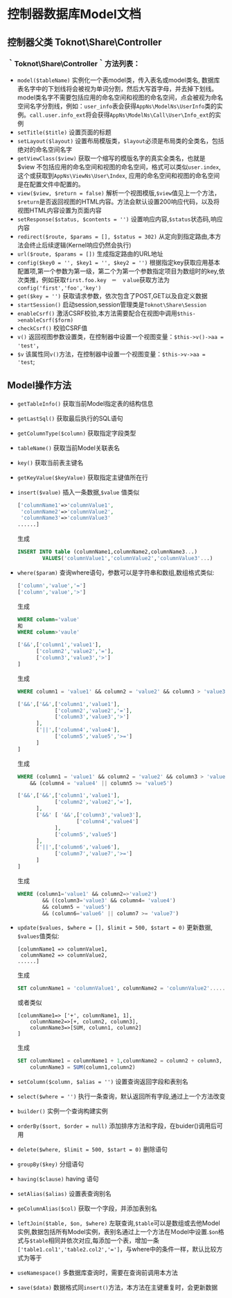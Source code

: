 # 控制器数据库Model文档

## 控制器父类 Toknot\Share\Controller

### ｀Toknot\Share\Controller｀方法列表：

* `model($tableName)`  实例化一个表model类，传入表名或model类名, 数据库表名字中的下划线将会被视为单词分割，然后大写首字母，并去掉下划线。model类名字不需要包括应用的命名空间和视图的命名空间，点会被视为命名空间名字分割线，例如：`user_info`表会获得`AppNs\ModelNs\UserInfo`类的实例。`call.user.info_ext`将会获得`AppNs\ModelNs\Call\User\Info_ext`的实例
* `setTitle($title)`  设置页面的标题
* `setLayout($layout)`  设置布局模版类，`$layout`必须是布局类的全类名，包括绝对的命名空间名字
* `getViewClass($view)`  获取一个缩写的模版名字的真实全类名，也就是　$view 不包括应用的命名空间和视图的命名空间，格式可以类似`user.index`,这个或获取到`AppNs\ViewNs\User\Index`, 应用的命名空间和视图的命名空间是在配置文件中配置的。
* `view($view, $return = false)` 解析一个视图模版,`$view`值见上一个方法，`$return`是否返回视图的HTML内容。方法会默认设置200响应代码，以及将视图HTML内容设置为页面内容
* `setResponse($status, $contents = '')`  设置响应内容,`$status`状态码,响应内容
* `redirect($route, $params = [], $status = 302)`  从定向到指定路由,本方法会终止后续逻辑(Kernel响应仍然会执行)
* `url($route, $params = [])` 生成指定路由的URL地址
* `config($key0 = '', $key1 = '', $key2 = '')`  根据指定key获取应用基本配置项,第一个参数为第一级，第二个为第一个参数指定项目为数组时的key,依次类推，例如获取`first.foo.key　＝　ｖalue`获取方法为`config('first','foo','key')`
* `get($key = '')` 获取请求参数，依次包含了POST,GET以及自定义数据
* `startSession()` 启动session,session管理类是`Toknot\Share\Session`
* `enableCsrf()` 激活CSRF校验,本方法需要配合在视图中调用`$this->enableCsrf($form)`
* `checkCsrf()`  校验CSRF值
* `v()`  返回视图参数设置类，在控制器中设置一个视图变量：`$this->v()->aa = 'test'`，
* `$v`  该属性同`v()`方法，在控制器中设置一个视图变量：`$this->v->aa = 'test`;

## Model操作方法

* `getTableInfo()` 获取当前Model指定表的结构信息
* `getLastSql()`  获取最后执行的SQL语句
* `getColumnType($column)`  获取指定字段类型
* `tableName()`  获取当前Model关联表名
* `key()`   获取当前表主键名
* `getKeyValue($keyValue)`  获取指定主键值所在行
* `insert($value)`  插入一条数据,`$value` 值类似

    ```php
    ['columnName1'=>'columnValue1',
     'columnName2'=>'columnValue2',
     'columnName3'=>'columnValue3'
    ......]
    ```

    生成
    ```sql
    INSERT INTO table (columnName1,columnName2,columnName3...) 
            VALUES('columnValue1','columnValue2','columnValue3'...)
    ```

* `where($param)`  查询where语句，参数可以是字符串和数组,数组格式类似:

    ```php
    ['column','value','=']
    ['column','value','>']
    ```
    生成
    ```sql
    WHERE column='value'
    和
    WHERE column>'vaule'
    ```
    
    ```php
    ['&&',['column1','value1'],
          ['column2','value2','='],
          ['column3','value3','>']
    ]
    ```
    生成
    ```sql
    WHERE column1 = 'value1' && column2 = 'value2' && column3 > 'value3'
    ```

    ```php
    ['&&',['&&',['column1','value1'],
                ['column2','value2','='],
                ['column3','value3','>']
          ],
          ['||',['column4','value4'],
                ['column5','value5','>=']
          ]
    ]
    ```
    生成
    ```sql
    WHERE (column1 = 'value1' && column2 = 'value2' && column3 > 'value3') 
        && (column4 = 'value4' || column5 >= 'value5')
    ```

    ```php
    ['&&',['&&',['column1','value1'],
                ['column2','value2','='],
          ],
          ['&&' [ '&&',['column3','value3'],
                       ['column4','value4']
                ],
                ['column5','value5']
          ],
          ['||',['column6','value6'],
                ['column7','value7','>=']
          ]
    ]
    ```
    生成
    ```sql
    WHERE (column1='value1' && column2=>'value2') 
            && ((column3='value3' && column4= 'value4') 
            && column5 = 'value5') 
            && (column6='value6' || column7 >= 'value7')
    ```

* `update($values, $where = [], $limit = 500, $start = 0)`  更新数据, `$values`值类似:
    ```
    [columnName1 => columnValue1,
     columnName2 => columnValue2,
    ......]
    ```
    生成
    ```sql
    SET columnName1 = 'columnValue1', columnName2 = 'columnValue2'......
    ```
    或者类似
    ```
    [columnName1=> ['+', columnName1, 1],
        columnName2=>[+, column2, column3],
        columnName3=>[SUM, column1, column2]
    ]
    ```
    生成
    ```sql
    SET columnName1 = columnName1 + 1,columnName2 = column2 + column3,
        columnName3 = SUM(column1,column2)
    ```

* `setColumn($column, $alias = '')`  设置查询返回字段和表别名
* `select($where = '')` 执行一条查询，默认返回所有字段,通过上一个方法改变
* `builder()`  实例一个查询构建实例
* `orderBy($sort, $order = null)` 添加排序方法和字段，在buider()调用后可用
* `delete($where, $limit = 500, $start = 0)` 删除语句
* `groupBy($key)`   分组语句
* `having($clause)` having 语句
* `setAlias($alias)` 设置表查询别名
* `geColumnAlias($col)`  获取一个字段，并添加表别名
* `leftJoin($table, $on, $where)` 左联查询,`$table`可以是数组或去他Model实例,数据包括所有Model实例，表别名通过上一个方法在Ｍodel中设置.`$on`格式与`$table`相同并依次对应,每添加一个表，增加一条`['table1.col1','table2.col2','=']`，与where中的条件一样，默认比较方式为等于
* `useNamespace()` 多数据库查询时，需要在查询前调用本方法
* `save($data)` 数据格式同`insert()`方法，本方法在主键重复时，会更新数据